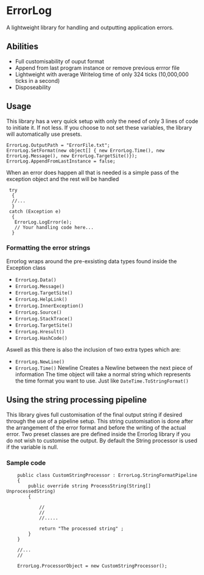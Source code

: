 # ErrorLog
A lightweight library for handling and outputting application errors.

## Abilities
- Full customisability of ouput format 
- Append from last program instance or remove previous errror file
- Lightweight with average Writelog time of only 324 ticks (10,000,000 ticks in a second)
- Disposeability

## Usage
This library has a very quick setup with only the need of only 3 lines of code to initiate it. If not less.
If you choose to not set these variables, the library will automatically use presets.

```
ErrorLog.OutputPath = "ErrorFile.txt";
ErrorLog.SetFormat(new object[] { new ErrorLog.Time(), new ErrorLog.Message(), new ErrorLog.TargetSite()});
ErrorLog.AppendFromLastInstance = false;
```

When an error does happen all that is needed is a simple pass of the exception object and the rest will be handled
```
 try
  {
  //...
  }
 catch (Exception e)
  {
   ErrorLog.LogError(e);
   // Your handling code here...
  }
```

### Formatting the error strings
Errorlog wraps around the pre-exsisting data types found inside the Exception class

- ```ErrorLog.Data()```
- ```ErrorLog.Message()```
- ```ErrorLog.TargetSite()```
- ```ErrorLog.HelpLink()```
- ```ErrorLog.InnerException()```
- ```ErrorLog.Source()```
- ```ErrorLog.StackTrace()```
- ```ErrorLog.TargetSite()```
- ```ErrorLog.Hresult()```
- ```ErrorLog.HashCode()```

Aswell as this there is also the inclusion of two extra types which are:
- ```ErrorLog.NewLine()```
- ```ErrorLog.Time()```
Newline Creates a Newline between the next piece of information
The time object will take a normal string which represents the time format you want to use. Just like ```DateTime.ToStringFormat()```

## Using the string processing pipeline
This library gives full customisation of the final output string if desired through the use of a pipeline setup.
This string customisation is done after the arrangement of the error format and before the writing of the actual error.
Two preset classes are pre defined inside the Errorlog library if you do not wish to customise the output. By default the String processor is used if the variable is null.

### Sample code
```
    public class CustomStringProcessor : ErrorLog.StringFormatPipeline
    {
        public override string ProcessString(String[] UnprocessedString)
        {

            //
            //
            //.....

            return "The processed string" ;
        }
    }
    
    //...
    //
    
    ErrorLog.ProcessorObject = new CustomStringProcessor();
```


